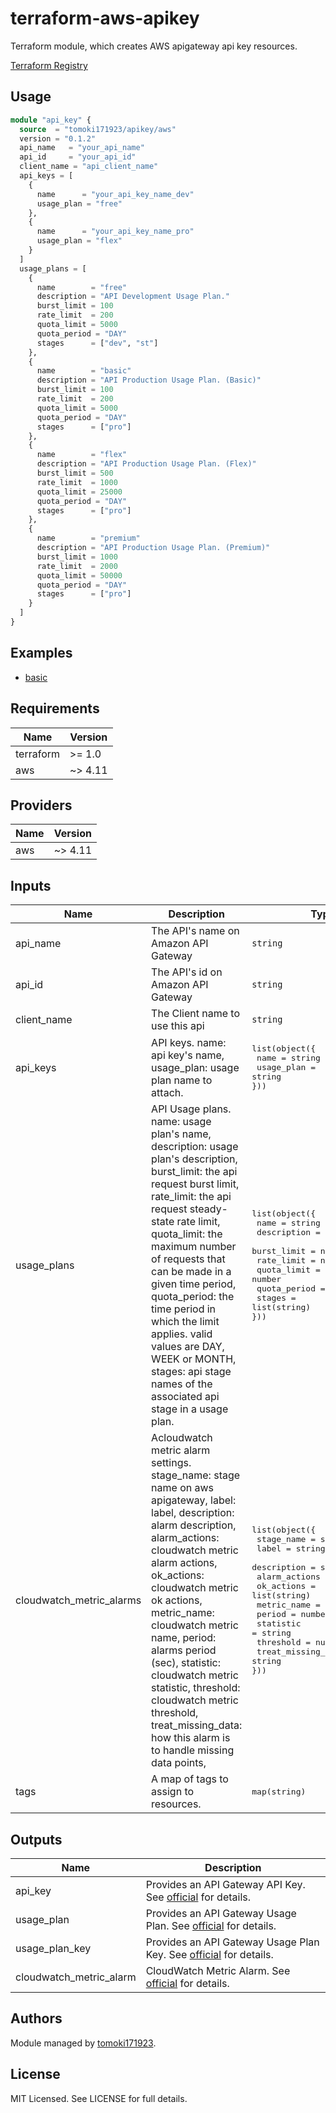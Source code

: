 # terraform-aws-apikey

Terraform module, which creates AWS apigateway api key resources.

[Terraform Registry](https://registry.terraform.io/modules/tomoki171923/apikey/aws/latest)

## Usage

```terraform
module "api_key" {
  source  = "tomoki171923/apikey/aws"
  version = "0.1.2"
  api_name   = "your_api_name"
  api_id     = "your_api_id"
  client_name = "api_client_name"
  api_keys = [
    {
      name      = "your_api_key_name_dev"
      usage_plan = "free"
    },
    {
      name      = "your_api_key_name_pro"
      usage_plan = "flex"
    }
  ]
  usage_plans = [
    {
      name        = "free"
      description = "API Development Usage Plan."
      burst_limit = 100
      rate_limit  = 200
      quota_limit = 5000
      quota_period = "DAY"
      stages      = ["dev", "st"]
    },
    {
      name        = "basic"
      description = "API Production Usage Plan. (Basic)"
      burst_limit = 100
      rate_limit  = 200
      quota_limit = 5000
      quota_period = "DAY"
      stages      = ["pro"]
    },
    {
      name        = "flex"
      description = "API Production Usage Plan. (Flex)"
      burst_limit = 500
      rate_limit  = 1000
      quota_limit = 25000
      quota_period = "DAY"
      stages      = ["pro"]
    },
    {
      name        = "premium"
      description = "API Production Usage Plan. (Premium)"
      burst_limit = 1000
      rate_limit  = 2000
      quota_limit = 50000
      quota_period = "DAY"
      stages      = ["pro"]
    }
  ]
}
```

## Examples

* [basic](https://github.com/tomoki171923/terraform-aws-apikey/tree/main/examples/basic/)

## Requirements

| Name      | Version |
| --------- | ------- |
| terraform | >= 1.0  |
| aws       | ~> 4.11 |

## Providers

| Name | Version |
| ---- | ------- |
| aws  | ~> 4.11 |

## Inputs

| Name                     | Description                                                                                                                                                                                                                                                                                                                                                                                                                              | Type                                                                                                                                                                                                                                                                                          | Default                                                        | Required |
| ------------------------ | ---------------------------------------------------------------------------------------------------------------------------------------------------------------------------------------------------------------------------------------------------------------------------------------------------------------------------------------------------------------------------------------------------------------------------------------- | --------------------------------------------------------------------------------------------------------------------------------------------------------------------------------------------------------------------------------------------------------------------------------------------- | -------------------------------------------------------------- | :------: |
| api_name                 | The API's name on Amazon API Gateway                                                                                                                                                                                                                                                                                                                                                                                                     | `string` | `null` |   yes    |
| api_id                   | The API's id on Amazon API Gateway                                                                                                                                                                                                                                                                                                                                                                                                       | `string` | `null` |   yes    |
| client_name              | The Client name to use this api                                                                                                                                                                                                                                                                                                                                                                                                          | `string` | `null` |    no    |
| api_keys                 | API keys. name: api key's name, usage_plan: usage plan name to attach.                                                                                                                                                                                                                                                                                                                                                                   | <pre>list(object({<br> name = string<br> usage_plan = string<br>}))</pre>                                                                                                                                                                                                                     | See [api_keys on variables.tf](./variables.tf)</pre>           |    no    |
| usage_plans              | API Usage plans. name: usage plan's name, description: usage plan's description, burst_limit: the api request burst limit, rate_limit: the api request steady-state rate limit, quota_limit: the maximum number of requests that can be made in a given time period, quota_period: the time period in which the limit applies. valid values are DAY, WEEK or MONTH, stages: api stage names of the associated api stage in a usage plan. | <pre>list(object({<br> name = string<br> description = string<br> burst_limit = number<br> rate_limit = number<br> quota_limit = number<br> quota_period = string<br> stages = list(string)<br>}))</pre>                                                                                      | See [usage_plans on variables.tf](./variables.tf)              |    no    |
| cloudwatch_metric_alarms | Acloudwatch metric alarm settings. stage_name: stage name on aws apigateway, label: label, description: alarm description, alarm_actions: cloudwatch metric alarm actions, ok_actions: cloudwatch metric ok actions, metric_name: cloudwatch metric name, period: alarms period (sec), statistic: cloudwatch metric statistic, threshold: cloudwatch metric threshold, treat_missing_data: how this alarm is to handle missing data points, | <pre>list(object({<br> stage_name = string<br> label = string<br> description = string<br> alarm_actions = list(string)<br> ok_actions = list(string)<br> metric_name = string<br> period = number<br> statistic = string<br> threshold = number<br> treat_missing_data = string<br>}))</pre> | See [cloudwatch_metric_alarms on variables.tf](./variables.tf) |    no    |
| tags                     | A map of tags to assign to resources.                                                                                                                                                                                                                                                                                                                                                                                                    | <pre>map(string)</pre>                                                                                                                                                                                                                                                                        | {}                                                             |    no    |

## Outputs

| Name                    | Description                                                                                                                                                                 |
| ----------------------- | --------------------------------------------------------------------------------------------------------------------------------------------------------------------------- |
| api_key                 | Provides an API Gateway API Key. See [official](https://registry.terraform.io/providers/hashicorp/aws/latest/docs/resources/api_gateway_api_key) for details.               |
| usage_plan              | Provides an API Gateway Usage Plan. See [official](https://registry.terraform.io/providers/hashicorp/aws/latest/docs/resources/api_gateway_usage_plan) for details.         |
| usage_plan_key          | Provides an API Gateway Usage Plan Key. See [official](https://registry.terraform.io/providers/hashicorp/aws/latest/docs/resources/api_gateway_usage_plan_key) for details. |
| cloudwatch_metric_alarm | CloudWatch Metric Alarm. See [official](https://registry.terraform.io/providers/hashicorp/aws/latest/docs/resources/cloudwatch_metric_alarm) for details.                   |

## Authors

Module managed by [tomoki171923](https://github.com/tomoki171923).

## License

MIT Licensed. See LICENSE for full details.
